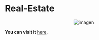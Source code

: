 # Real-Estate
<p align="center">
    <img src="" alt="imagen" width="auto">
</p>

**You can visit it**  [here](https://real-estate-6fdbfc.netlify.app/).
